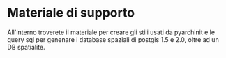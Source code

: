 Materiale di supporto
======================
All'interno troverete il materiale per creare gli stili usati da pyarchinit e le query sql per genenare i database spaziali di postgis 1.5 e 2.0, oltre ad un DB spatialite.